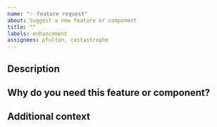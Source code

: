 ```yaml
---
name: "✨ Feature request"
about: Suggest a new feature or component
title: ""
labels: enhancement
assignees: pfulton, castastrophe
---
```


## Description

<!-- Describe your suggested feature in detail -->

## Why do you need this feature or component?

<!-- Tell us what this solves or why this is important to your use case -->

## Additional context

<!-- Add any other context, workarounds, or screenshots about your request -->
